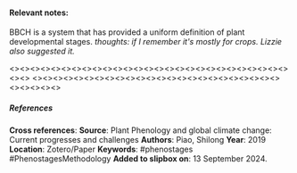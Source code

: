 #### **Relevant notes**:
BBCH is a system that has provided a uniform definition of plant developmental stages. 
*thoughts: if I remember it's mostly for crops. Lizzie also suggested it.*

<><><><><><><><><><><><><><><><><><><><><><><><><><><><><>
<><><><><><><><><><><><><><><><><><><><><><><><><><><><><>
##### References
**Cross references**: 
**Source**: Plant Phenology and global climate change: Current progresses and challenges
**Authors**: Piao, Shilong
**Year**: 2019
**Location**: Zotero/Paper
**Keywords**: #phenostages #PhenostagesMethodology
**Added to slipbox on**: 13 September 2024. 
